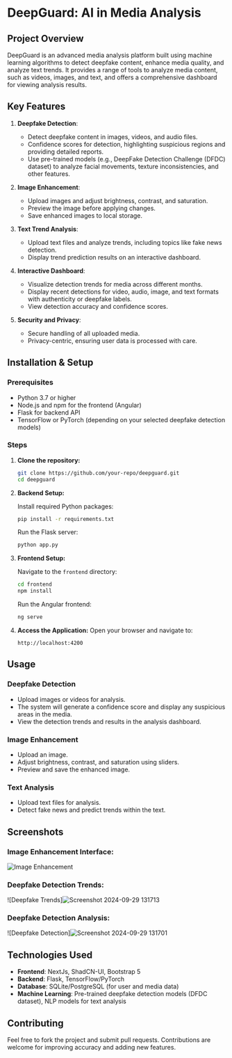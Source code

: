 # DeepGuard: AI in Media Analysis

## Project Overview
DeepGuard is an advanced media analysis platform built using machine learning algorithms to detect deepfake content, enhance media quality, and analyze text trends. It provides a range of tools to analyze media content, such as videos, images, and text, and offers a comprehensive dashboard for viewing analysis results.

## Key Features
1. **Deepfake Detection**:
   - Detect deepfake content in images, videos, and audio files.
   - Confidence scores for detection, highlighting suspicious regions and providing detailed reports.
   - Use pre-trained models (e.g., DeepFake Detection Challenge (DFDC) dataset) to analyze facial movements, texture inconsistencies, and other features.
   
2. **Image Enhancement**:
   - Upload images and adjust brightness, contrast, and saturation.
   - Preview the image before applying changes.
   - Save enhanced images to local storage.

3. **Text Trend Analysis**:
   - Upload text files and analyze trends, including topics like fake news detection.
   - Display trend prediction results on an interactive dashboard.

4. **Interactive Dashboard**:
   - Visualize detection trends for media across different months.
   - Display recent detections for video, audio, image, and text formats with authenticity or deepfake labels.
   - View detection accuracy and confidence scores.

5. **Security and Privacy**:
   - Secure handling of all uploaded media.
   - Privacy-centric, ensuring user data is processed with care.

## Installation & Setup

### Prerequisites
- Python 3.7 or higher
- Node.js and npm for the frontend (Angular)
- Flask for backend API
- TensorFlow or PyTorch (depending on your selected deepfake detection models)

### Steps

1. **Clone the repository:**

    ```bash
    git clone https://github.com/your-repo/deepguard.git
    cd deepguard
    ```

2. **Backend Setup:**

    Install required Python packages:

    ```bash
    pip install -r requirements.txt
    ```

    Run the Flask server:

    ```bash
    python app.py
    ```

3. **Frontend Setup:**

    Navigate to the `frontend` directory:

    ```bash
    cd frontend
    npm install
    ```

    Run the Angular frontend:

    ```bash
    ng serve
    ```

4. **Access the Application:**
    Open your browser and navigate to:
    
    ```
    http://localhost:4200
    ```

## Usage

### Deepfake Detection
- Upload images or videos for analysis.
- The system will generate a confidence score and display any suspicious areas in the media.
- View the detection trends and results in the analysis dashboard.

### Image Enhancement
- Upload an image.
- Adjust brightness, contrast, and saturation using sliders.
- Preview and save the enhanced image.

### Text Analysis
- Upload text files for analysis.
- Detect fake news and predict trends within the text.

## Screenshots

### Image Enhancement Interface:
![Image Enhancement](https://github.com/user-attachments/assets/e4bafe23-3a04-40cd-9109-8b6f6dd4dae7)

### Deepfake Detection Trends:
![Deepfake Trends]![Screenshot 2024-09-29 131713](https://github.com/user-attachments/assets/32525b05-5f1d-4447-938b-8205e18f361f)


### Deepfake Detection Analysis:
![Deepfake Detection]![Screenshot 2024-09-29 131701](https://github.com/user-attachments/assets/b10069b9-8f7c-4302-910a-d441ef2c6949)



## Technologies Used
- **Frontend**: NextJs, ShadCN-UI, Bootstrap 5
- **Backend**: Flask, TensorFlow/PyTorch
- **Database**: SQLite/PostgreSQL (for user and media data)
- **Machine Learning**: Pre-trained deepfake detection models (DFDC dataset), NLP models for text analysis

## Contributing
Feel free to fork the project and submit pull requests. Contributions are welcome for improving accuracy and adding new features.


